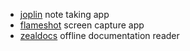 * [joplin](https://github.com/laurent22/joplin) note taking app
* [flameshot](https://github.com/lupoDharkael/flameshot) screen capture app
* [zealdocs](https://zealdocs.org/) offline documentation reader
